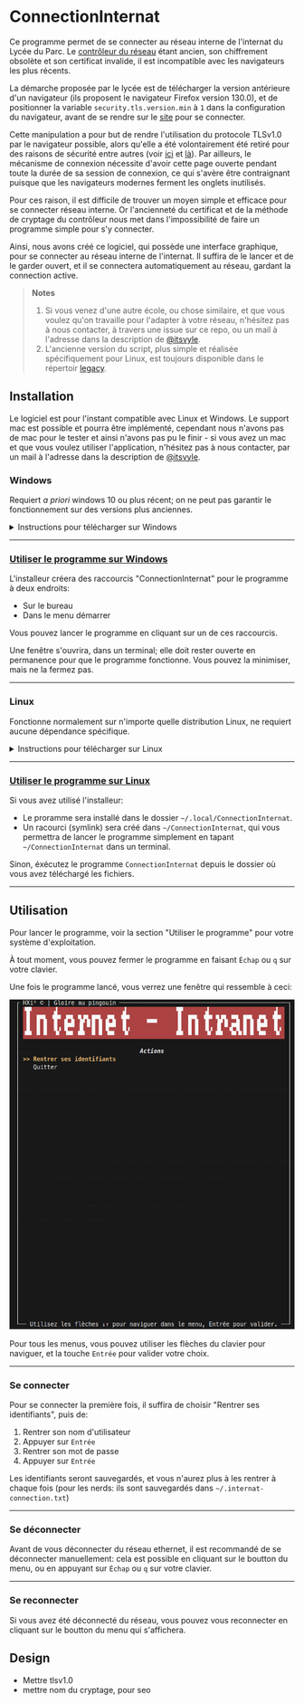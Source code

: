 # ConnectionInternat

Ce programme permet de se connecter au réseau interne de l'internat du Lycée du Parc. Le [contrôleur du réseau](https://controller.access.network) étant ancien, son chiffrement obsolète et son certificat invalide, il est incompatible avec les navigateurs les plus récents.

La démarche proposée par le lycée est de télécharger la version antérieure d'un navigateur (ils proposent le navigateur Firefox version 130.0), et de positionner la variable `security.tls.version.min` à `1` dans la configuration du navigateur, avant de se rendre sur le [site](https://controller.access.network) pour se connecter.

Cette manipulation a pour but de rendre l'utilisation du protocole TLSv1.0 par le navigateur possible, alors qu'elle a été volontairement été retiré pour des raisons de sécurité entre autres (voir [ici](https://blog.mozilla.org/security/2018/10/15/removing-old-versions-of-tls/) et [là](https://hacks.mozilla.org/2020/02/its-the-boot-for-tls-1-0-and-tls-1-1/)). Par ailleurs, le mécanisme de connexion nécessite d'avoir cette page ouverte pendant toute la durée de sa session de connexion, ce qui s'avère être contraignant puisque que les navigateurs modernes ferment les onglets inutilisés.

Pour ces raison, il est difficile de trouver un moyen simple et efficace pour se connecter réseau interne. Or l'ancienneté du certificat et de la méthode de cryptage du contrôleur nous met dans l'impossibilité de faire un programme simple pour s'y connecter.

Ainsi, nous avons créé ce logiciel, qui possède une interface graphique, pour se connecter au réseau interne de l'internat. Il suffira de le lancer et de le garder ouvert, et il se connectera automatiquement au réseau, gardant la connection active.

> **Notes**
>
> 1. Si vous venez d'une autre école, ou chose similaire, et que vous voulez qu'on travaille pour l'adapter à votre réseau, n'hésitez pas à nous contacter, à travers une issue sur ce repo, ou un mail à l'adresse dans la description de [@itsvyle](https://github.com/itsvyle).
> 2. L'ancienne version du script, plus simple et réalisée spécifiquement pour Linux, est toujours disponible dans le répertoir [legacy](/legacy/README.md).

## Installation

Le logiciel est pour l'instant compatible avec Linux et Windows. Le support mac est possible et pourra être implémenté, cependant nous n'avons pas de mac pour le tester et ainsi n'avons pas pu le finir - si vous avez un mac et que vous voulez utiliser l'application, n'hésitez pas à nous contacter, par un mail à l'adresse dans la description de [@itsvyle](https://github.com/itsvyle).

### Windows

Requiert _a priori_ windows 10 ou plus récent; on ne peut pas garantir le fonctionnement sur des versions plus anciennes.

<details>
  <summary>Instructions pour télécharger sur Windows</summary>

## 1. Télécharger l'installeur

Cliquez ici pour télécharger l'installeur: [installer-ConnectionInternat-windows.exe](https://github.com/ntillier/ConnectionInternat/releases/latest/download/installer-ConnectionInternat-windows.exe)

## 2. Exécuter l'installeur

Ici, windows vous informera que le programme n'est pas reconnu - c'est normal, étant donné que nous ne sommes pas une entreprise reconnue par Microsoft. Cependant, vous pouvez cliquer sur "Plus d'informations" et "Exécuter quand même" (voir ci-dessous).

**Attention**: vous aurez besoin d'être connecté à internet pour que l'installeur puisse télécharger le logiciel.

### 1. Cliquez sur "Informations supplémentaires"

![Cliquer sur "Informations supplémentaires"](./.github/assets/windows-protect-step-1.png)

### 2. Cliquez sur "Exécuter quand même"

![Cliquez sur "Exécuter quand même"](./.github/assets/windows-protect-step-2.png)

Pour ce qui est de la sécurité de l'installeur et du programme, vous pouvez consulter le code source, qui est ouvert et disponible sur ce repo; les fichiers générés sont créés par github directement à partir du code source, et sont donc sûrs.

## 3. Attendre que l'installation se fasse

Un terminal de texte s'ouvrira, et installera le programme. Une fois que le programme est téléchargé, vous verrez un message de confirmation, et pourrez appuyer sur entrée pour quitter l'installeur.

</details>

---

### <ins>Utiliser le programme sur Windows</ins>

L'installeur créera des raccourcis "ConnectionInternat" pour le programme à deux endroits:

- Sur le bureau
- Dans le menu démarrer

Vous pouvez lancer le programme en cliquant sur un de ces raccourcis.

Une fenêtre s'ouvrira, dans un terminal; elle doit rester ouverte en permanence pour que le programme fonctionne. Vous pouvez la minimiser, mais ne la fermez pas.

---

### Linux

Fonctionne normalement sur n'importe quelle distribution Linux, ne requiert aucune dépendance spécifique.

<details>
  <summary>Instructions pour télécharger sur Linux</summary>

Sur linux, vous avez plus de choix: vous pouvez utiliser l'installeur, ou télécharger directement les fichiers et les exécuter, depuis la [page releases](https://github.com/ntillier/ConnectionInternat/releases/latest/). Si vous utilisez cette dernière méthode, faites attention à bien garder l'éxécutable backend (`ConnectionInternat-backend.exe`) dans le même dossier que l'exécutable frontend (`ConnectionInternat`).

Pour utiliser l'installeur (recommandé), suivez les instructions ci-dessous.

## 1. Télécharger l'installeur

Téléchargez l'installeur en cliquant sur le lien ci-dessous:

- Pour Linux 64 bits sur x86: [installer-ConnectionInternat-linux-amd64](https://github.com/ntillier/ConnectionInternat/releases/latest/download/installer-ConnectionInternat-linux-amd64)
- Pour Linux 64 bits sur arm: [installer-ConnectionInternat-linux-arm64](https://github.com/ntillier/ConnectionInternat/releases/latest/download/installer-ConnectionInternat-linux-arm64)

## 2. Exécuter l'installeur

Ouvrez un terminal, et naviguez jusqu'au dossier où vous avez téléchargé l'installeur. Vous pouvez ensuite exécuter l'installeur en tapant la commande suivante:

```bash
chmod +x installer-ConnectionInternat-linux-<votre architecture>
./installer-ConnectionInternat-linux-<votre architecture>
```

## 3. Attendre que l'installation se fasse

Un terminal de texte s'ouvrira, et installera le programme. Une fois que le programme est téléchargé, vous verrez un message de confirmation, et pourrez appuyer sur entrée pour quitter l'installeur.

</details>

---

### <ins>Utiliser le programme sur Linux</ins>

Si vous avez utilisé l'installeur:

- Le proramme sera installé dans le dossier `~/.local/ConnectionInternat`.
- Un racourci (symlink) sera créé dans `~/ConnectionInternat`, qui vous permettra de lancer le programme simplement en tapant `~/ConnectionInternat` dans un terminal.

Sinon, éxécutez le programme `ConnectionInternat` depuis le dossier où vous avez téléchargé les fichiers.

---

## Utilisation

Pour lancer le programme, voir la section "Utiliser le programme" pour votre système d'exploitation.

À tout moment, vous pouvez fermer le programme en faisant `Échap` ou `q` sur votre clavier.

Une fois le programme lancé, vous verrez une fenêtre qui ressemble à ceci:

![Initial vue](./.github/assets/usage-1.png)

Pour tous les menus, vous pouvez utiliser les flèches du clavier pour naviguer, et la touche `Entrée` pour valider votre choix.

---

### Se connecter

Pour se connecter la première fois, il suffira de choisir "Rentrer ses identifiants", puis de:

1. Rentrer son nom d'utilisateur
2. Appuyer sur `Entrée`
3. Rentrer son mot de passe
4. Appuyer sur `Entrée`

Les identifiants seront sauvegardés, et vous n'aurez plus à les rentrer à chaque fois (pour les nerds: ils sont sauvegardés dans `~/.internat-connection.txt`)

---

### Se déconnecter

Avant de vous déconnecter du réseau ethernet, il est recommandé de se déconnecter manuellement: cela est possible en cliquant sur le boutton du menu, ou en appuyant sur `Échap` ou `q` sur votre clavier.

---

### Se reconnecter

Si vous avez été déconnecté du réseau, vous pouvez vous reconnecter en cliquant sur le boutton du menu qui s'affichera.

## Design

- Mettre tlsv1.0
- mettre nom du cryptage, pour seo
